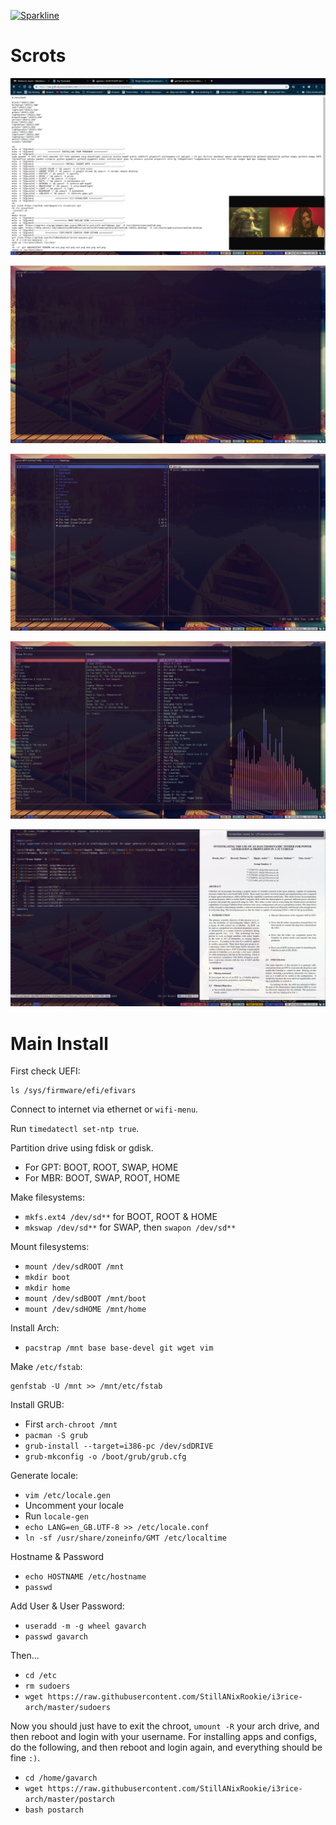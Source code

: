 [![Sparkline](https://stars.medv.io/StillANixRookie/i3rice-arch.svg)](https://stars.medv.io/StillANixRookie/i3rice-arch)

# Scrots

![Workspace 1](ws1.png "Workspace 1")

![Workspace 2](ws2.png "Workspace 2")

![Workspace 3](ws3.png "Workspace 3")

![Workspace 4](ws4.png "Workspace 4")

![Workspace 5](ws5.png "Workspace 5")

# Main Install

First check UEFI:

```
ls /sys/firmware/efi/efivars
```

Connect to internet via ethernet or ```wifi-menu```.

Run ```timedatectl set-ntp true```.

Partition drive using fdisk or gdisk.

+ For GPT: BOOT, ROOT, SWAP, HOME
+ For MBR: BOOT, SWAP, ROOT, HOME

Make filesystems:

+ ```mkfs.ext4 /dev/sd**``` for BOOT, ROOT & HOME
+ ```mkswap /dev/sd**``` for SWAP, then ```swapon /dev/sd**```

Mount filesystems:

+ ```mount /dev/sdROOT /mnt```
+ ```mkdir boot```
+ ```mkdir home```
+ ```mount /dev/sdBOOT /mnt/boot```
+ ```mount /dev/sdHOME /mnt/home```

Install Arch:

+ ```pacstrap /mnt base base-devel git wget vim```

Make ```/etc/fstab```:

```
genfstab -U /mnt >> /mnt/etc/fstab
```

Install GRUB:

+ First ```arch-chroot /mnt```
+ ```pacman -S grub```
+ ```grub-install --target=i386-pc /dev/sdDRIVE```
+ ```grub-mkconfig -o /boot/grub/grub.cfg```

Generate locale:

+ ```vim /etc/locale.gen```
+ Uncomment your locale
+ Run ```locale-gen```
+ ```echo LANG=en_GB.UTF-8 >> /etc/locale.conf```
+ ```ln -sf /usr/share/zoneinfo/GMT /etc/localtime```

Hostname & Password

+ ```echo HOSTNAME /etc/hostname```
+ ```passwd```

Add User & User Password:

+ ```useradd -m -g wheel gavarch```
+ ```passwd gavarch```

Then...

+ ```cd /etc```
+ ```rm sudoers```
+ ```wget https://raw.githubusercontent.com/StillANixRookie/i3rice-arch/master/sudoers```

Now you should just have to exit the chroot, ```umount -R``` your arch drive, and then reboot and login with your username. For installing apps and configs, do the following, and then reboot and login again, and everything should be fine ```:)```.

+ ```cd /home/gavarch```
+ ```wget https://raw.githubusercontent.com/StillANixRookie/i3rice-arch/master/postarch```
+ ```bash postarch```

